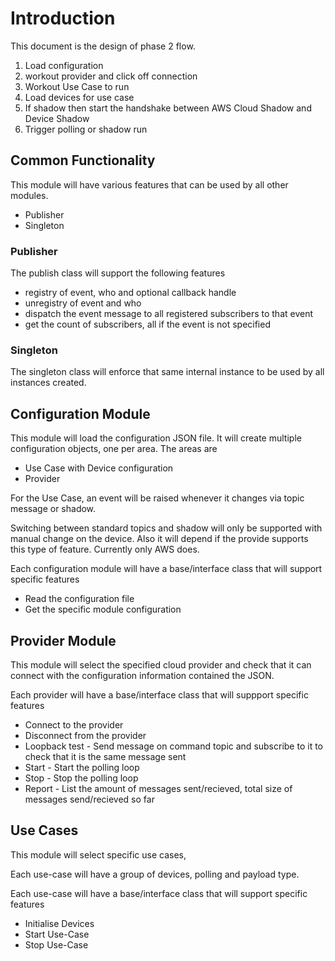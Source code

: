 # Introduction
This document is the design of phase 2 flow.

1. Load configuration
1. workout provider and click off connection
1. Workout Use Case to run
1. Load devices for use case
1. If shadow then start the handshake between AWS Cloud Shadow and Device Shadow
1. Trigger polling or shadow run

## Common Functionality
This module will have various features that can be used by all other modules.

*   Publisher
*   Singleton

### Publisher
The publish class will support the following features

*   registry of event, who and optional callback handle
*   unregistry of event and who
*   dispatch the event message to all registered subscribers to that event
*   get the count of subscribers, all if the event is not specified

### Singleton
The singleton class will enforce that same internal instance to be used by all instances created.  

## Configuration Module
This module will load the configuration JSON file.  It will create multiple configuration objects, one per area.  The areas are 

* Use Case with Device configuration
* Provider

For the Use Case, an event will be raised whenever it changes via topic message or shadow.

Switching between standard topics and shadow will only be supported with manual change on the device.  Also it will depend if the provide supports this type of feature.  Currently only AWS does.

Each configuration module will have a base/interface class that will support specific features

* Read the configuration file
* Get the specific module configuration

## Provider Module
This module will select the specified cloud provider and check that it can connect with the configuration information contained the JSON.

Each provider will have a base/interface class that will suppport specific features

* Connect to the provider
* Disconnect from the provider
* Loopback test - Send message on command topic and subscribe to it to check that it is the same message sent
* Start - Start the polling loop
* Stop - Stop the polling loop
* Report - List the amount of messages sent/recieved, total size of messages send/recieved so far

## Use Cases
This module will select specific use cases, 

Each use-case will have a group of devices, polling and payload type. 

Each use-case will have a base/interface class that will support specific features

* Initialise Devices
* Start Use-Case
* Stop Use-Case

